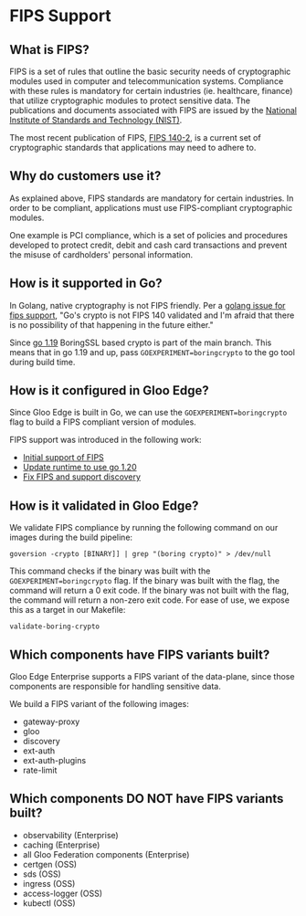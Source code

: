 # FIPS Support

## What is FIPS?
FIPS is a set of rules that outline the basic security needs of cryptographic modules used in computer and telecommunication systems. Compliance with these rules is mandatory for certain industries (ie. healthcare, finance) that utilize cryptographic modules to protect sensitive data. The publications and documents associated with FIPS are issued by the [National Institute of Standards and Technology (NIST)](https://www.nist.gov/).

The most recent publication of FIPS, [FIPS 140-2](https://en.wikipedia.org/wiki/FIPS_140-2), is a current set of cryptographic standards that applications may need to adhere to.

## Why do customers use it?
As explained above, FIPS standards are mandatory for certain industries. In order to be compliant, applications must use FIPS-compliant cryptographic modules. 

One example is PCI compliance, which is a set of policies and procedures developed to protect credit, debit and cash card transactions and prevent the misuse of cardholders' personal information.

## How is it supported in Go?
In Golang, native cryptography is not FIPS friendly. Per a [golang issue for fips support](https://github.com/golang/go/issues/11658#issuecomment-120448974), "Go's crypto is not FIPS 140 validated and I'm afraid that there is no possibility of that happening in the future either."

Since [go 1.19](https://github.com/golang/go/issues/51940) BoringSSL based crypto is part of the main branch. This means that in go 1.19 and up, pass `GOEXPERIMENT=boringcrypto` to the go tool during build time.

## How is it configured in Gloo Edge?
Since Gloo Edge is built in Go, we can use the `GOEXPERIMENT=boringcrypto` flag to build a FIPS compliant version of modules.

FIPS support was introduced in the following work:
- [Initial support of FIPS](https://github.com/solo-io/solo-projects/issues/2420)
- [Update runtime to use go 1.20](https://github.com/solo-io/solo-projects/pull/4586)
- [Fix FIPS and support discovery](https://github.com/solo-io/solo-projects/pull/5368)

## How is it validated in Gloo Edge?
We validate FIPS compliance by running the following command on our images during the build pipeline:
```
goversion -crypto [BINARY]] | grep "(boring crypto)" > /dev/null
```

This command checks if the binary was built with the `GOEXPERIMENT=boringcrypto` flag. If the binary was built with the flag, the command will return a 0 exit code. If the binary was not built with the flag, the command will return a non-zero exit code. For ease of use, we expose this as a target in our Makefile:
```
validate-boring-crypto
```

## Which components have FIPS variants built?
Gloo Edge Enterprise supports a FIPS variant of the data-plane, since those components are responsible for handling sensitive data.

We build a FIPS variant of the following images:
- gateway-proxy
- gloo
- discovery
- ext-auth
- ext-auth-plugins
- rate-limit

## Which components DO NOT have FIPS variants built?
- observability (Enterprise)
- caching (Enterprise)
- all Gloo Federation components (Enterprise)
- certgen (OSS)
- sds (OSS)
- ingress (OSS)
- access-logger (OSS)
- kubectl (OSS)
